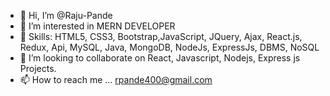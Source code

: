 - 👋 Hi, I’m @Raju-Pande
- 👀 I’m interested in MERN DEVELOPER
- 🌱 Skills: HTML5, CSS3, Bootstrap,JavaScript, JQuery, Ajax, React.js, Redux, Api, MySQL, Java, MongoDB, NodeJs, ExpressJs, DBMS, NoSQL
- 💞️ I’m looking to collaborate on React, Javascript, Nodejs, Express js Projects.
- 📫 How to reach me ... rpande400@gmail.com

<!---
Raju-Pande/Raju-Pande is a ✨ special ✨ repository because its `README.md` (this file) appears on your GitHub profile.
You can click the Preview link to take a look at your changes.
--->
